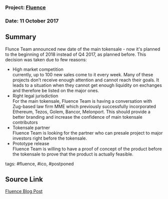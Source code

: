 ### Project: [Fluence](../projects/fluence.md)
### Date: 11 October 2017
## Summary
  
Flunce Team announced new date of the main tokensale - now it's planned to the beginning of 2018 instead of Q4 2017, as planned before.
This decision was taken due to few reasons:  
* High market competition  
currently, up to 100 new sales come to it every week. Many of these projects don’t receive enough attention and cannot reach their goals.
It leads to a situation when they cannot get enough liquidity on exchanges and therefore be listed on the major ones.  
* Right legal jurisdiction  
For the main tokensale, Fluence Team is having a conversation with Zug-based law firm MME which previously successfully incorporated Ethereum, Tezos, Golem, Bancor, Melonport.
This should provide a better branding and increase the confidence of main tokensale contributors  
* Tokensale partner  
Fluence Team is looking for the partner who can presale project to major investors right before the tokensale.  
* Prototype release  
Fluence Team is willing to have a proof of concept of the product before the tokensale to prove that the product is actually feasible. 
  
tags: #fluence, #ico, #postponed
## Source Link
[Fluence Blog Post](https://blog.fluence.ai/fluence-tokensale-shift-69c561d4e34)

